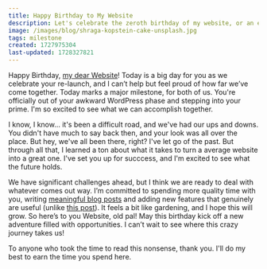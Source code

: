 ```yaml
---
title: Happy Birthday to My Website
description: Let's celebrate the zeroth birthday of my website, or an excuse to test the blogging functionality of my statically-generated, Next.JS web application
image: /images/blog/shraga-kopstein-cake-unsplash.jpg
tags: milestone
created: 1727975304
last-updated: 1728327821
---
```


Happy Birthday, [my dear Website](/)! Today is a big day for you as we celebrate your re-launch, and I can’t help but feel proud of how far we’ve come together. Today marks a major milestone, for both of us. You're officially out of your awkward WordPress phase and stepping into your prime. I'm so excited to see what we can accomplish together.

I know, I know... it's been a difficult road, and we've had our ups and downs. You didn't have much to say back then, and your look was all over the place. But hey, we've all been there, right? I've let go of the past. But through all that, I learned a ton about what it takes to turn a average website into a great one. I've set you up for succcess, and I'm excited to see what the future holds. 

We have significant challenges ahead, but I think we are ready to deal with whatever comes out way. I’m committed to spending more quality time with you, writing [meaningful blog posts](/blog) and adding new features that genuinely are useful (unlike [this post](/post/happy-birthday-to-my-website)). It feels a bit like gardening, and I hope this will grow. So here’s to you Website, old pal! May this birthday kick off a new adventure filled with opportunities. I can’t wait to see where this crazy journey takes us!

To anyone who took the time to read this nonsense, thank you.  I'll do my best to earn the time you spend here.